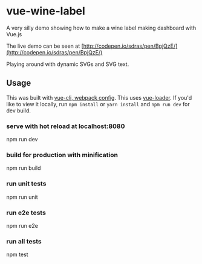 # vue-wine-label
A very silly demo showing how to make a wine label making dashboard with Vue.js

The live demo can be seen at [http://codepen.io/sdras/pen/BpjQzE/](http://codepen.io/sdras/pen/BpjQzE/)

Playing around with dynamic SVGs and SVG text.

## Usage
This was built with [vue-cli, webpack config](http://vuejs-templates.github.io/webpack/). This uses [vue-loader](http://vuejs.github.io/vue-loader). If you'd like to view it locally, run `npm install` or `yarn install` and `npm run dev` for dev build. 

### serve with hot reload at localhost:8080
npm run dev

### build for production with minification
npm run build

### run unit tests
npm run unit

### run e2e tests
npm run e2e

### run all tests
npm test

